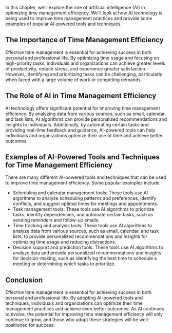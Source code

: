 

In this chapter, we'll explore the role of artificial intelligence (AI) in optimizing time management efficiency. We'll look at how AI technology is being used to improve time management practices and provide some examples of popular AI-powered tools and techniques.

The Importance of Time Management Efficiency
--------------------------------------------

Effective time management is essential for achieving success in both personal and professional life. By optimizing time usage and focusing on high-priority tasks, individuals and organizations can achieve greater levels of productivity, reduce stress, and experience greater satisfaction. However, identifying and prioritizing tasks can be challenging, particularly when faced with a large volume of work or competing demands.

The Role of AI in Time Management Efficiency
--------------------------------------------

AI technology offers significant potential for improving time management efficiency. By analyzing data from various sources, such as email, calendar, and task lists, AI algorithms can provide personalized recommendations and insights to individuals. Additionally, by automating certain tasks and providing real-time feedback and guidance, AI-powered tools can help individuals and organizations optimize their use of time and achieve better outcomes.

Examples of AI-Powered Tools and Techniques for Time Management Efficiency
--------------------------------------------------------------------------

There are many different AI-powered tools and techniques that can be used to improve time management efficiency. Some popular examples include:

* Scheduling and calendar management tools: These tools use AI algorithms to analyze scheduling patterns and preferences, identify conflicts, and suggest optimal times for meetings and appointments.
* Task management tools: These tools use AI algorithms to prioritize tasks, identify dependencies, and automate certain tasks, such as sending reminders and follow-up emails.
* Time tracking and analysis tools: These tools use AI algorithms to analyze data from various sources, such as email, calendar, and task lists, to provide personalized recommendations and insights for optimizing time usage and reducing distractions.
* Decision support and prediction tools: These tools use AI algorithms to analyze data and provide personalized recommendations and insights for decision-making, such as identifying the best time to schedule a meeting or determining which tasks to prioritize.

Conclusion
----------

Effective time management is essential for achieving success in both personal and professional life. By adopting AI-powered tools and techniques, individuals and organizations can optimize their time management practices and achieve even better outcomes. As AI continues to evolve, the potential for improving time management efficiency will only continue to grow, and those who adopt these strategies will be well-positioned for success.
